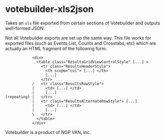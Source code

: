 # votebuilder-xls2json

Takes an `xls` file exported from certain sections of Votebuilder and outputs well-formed JSON.

Not all Votebuilder exports are set up the same way. This file works for exported files (such as Events List, Counts and Crosstabs, etc) which are actually an HTML fragment of the following form:

```
            <div>
              <table class="ResultsGridViewControlStyle" [...] >
                <tr class="ResultsHeaderStyle">
                  <th scope="col"> [...] </th>
                  [...]
                </tr>
            /   <tr class="ResultsRowStyle">
            |     <td> [...] </td>
            |     [...]
(repeating) |   </tr>
            |   <tr class="ResultsAlternateRowStyle"> [...]
            |     <td> [...] </td>
            |     [...]
            \   </tr>
              </table>
            </div>
```

Votebuilder is a product of NGP VAN, Inc.